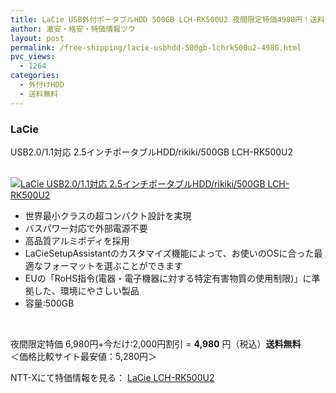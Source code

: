 ```yaml
---
title: LaCie USB外付ポータブルHDD 500GB LCH-RK500U2 夜間限定特価4980円！送料無料！
author: 激安・格安・特価情報ツウ
layout: post
permalink: /free-shipping/lacie-usbhdd-500gb-lchrk500u2-4980.html
pvc_views:
  - 1264
categories:
  - 外付けHDD
  - 送料無料
---
```

### LaCie  
USB2.0/1.1対応 2.5インチポータブルHDD/rikiki/500GB LCH-RK500U2

<div class="img-bg2 img_L">
  <a href="http://px.a8.net/svt/ejp?a8mat=ZYP6S+8IMA3E+S1Q+BWGDT&#038;a8ejpredirect=http://nttxstore.jp/_II_QZX0005575" target="_blank"><br /> <img border="0" alt="LaCie USB2.0/1.1対応 2.5インチポータブルHDD/rikiki/500GB LCH-RK500U2" src="http://i2.wp.com/image.nttxstore.jp/l2_images/Q/QZ/QZX0005575.jpg?w=120" px" data-recalc-dims="1" /></a>
</div>

<!--more-->

  * 世界最小クラスの超コンパクト設計を実現
  * バスパワー対応で外部電源不要
  * 高品質アルミボディを採用
  * LaCieSetupAssistantのカスタマイズ機能によって、お使いのOSに合った最適なフォーマットを選ぶことができます
  * EUの「RoHS指令(電器・電子機器に対する特定有害物質の使用制限)」に準拠した、環境にやさしい製品
  * 容量:500GB

<br clear="all" /> 

夜間限定特価 6,980円+今だけ:2,000円割引 = <span class="tokka-price"><strong>4,980</strong></span> 円（税込）**送料無料**  
＜価格比較サイト最安値：5,280円＞

NTT-Xにて特価情報を見る： <span class="fs150p"><a href="http://px.a8.net/svt/ejp?a8mat=ZYP6S+8IMA3E+S1Q+BWGDT&#038;a8ejpredirect=http://nttxstore.jp/_II_QZX0005575" target="_blank">LaCie LCH-RK500U2</a></span>